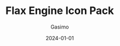 ---
author: "Gasimo"
title: "Flax Engine Icon Pack"
date: 2024-01-01
portfoliotags: ["Figma","Illustrations", "Featured"]
thumbnail: https://cdna.artstation.com/p/assets/covers/images/075/340/302/small_square/gasimo-gasimo-frame-1.jpg?1714337476
external: https://www.artstation.com/artwork/1xJwzq
---
